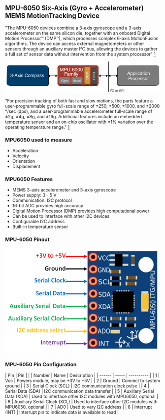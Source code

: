 ## MPU-6050 Six-Axis (Gyro + Accelerometer) MEMS MotionTracking Device

"The MPU-6050 devices combine a 3-axis gyroscope and a 3-axis accelerometer on the same silicon die, together with an onboard Digital Motion Processor™ (DMP™), which processes complex 6-axis MotionFusion algorithms. The device can access external magnetometers or other sensors through an auxiliary master I²C bus, allowing the devices to gather a full set of sensor data without intervention from the system processor" [1]

[1]: https://www.invensense.com/products/motion-tracking/6-axis/mpu-6050/

![MPU-6000 Family Block Design](./images/mpu-6000-family-diagram.png "MPU-6000 Family Block Diagram")

"For precision tracking of both fast and slow motions, the parts feature a user-programmable gyro full-scale range of ±250, ±500, ±1000, and ±2000 °/sec (dps), and a user-programmable accelerometer full-scale range of ±2g, ±4g, ±8g, and ±16g. Additional features include an embedded temperature sensor and an on-chip oscillator with ±1% variation over the operating temperature range." [1]

### MPU6050 used to measure
- Acceleration
- Velocity
- Orientation
- Displacement


### MPU6050 Features
- MEMS 3-axis accelerometer and 3-axis gyroscope
- Power supply: 3 - 5 V
- Communication: I2C protocol
- 16-bit ADC provides high accuracy
- Digital Motion Processor (DMP) provides high computational power
- Can be used to interface with other I2C devices
- Configurable I2C address
- Built-in temperature sensor

### MPU-6050 Pinout

![MPU-6050 Pinout](./images/mpu6050-pinout.png "MPU-6050 Pinout")


### MPU-6050 Pin Configuration

| Pin    | Pin  |             |
| Number | Name | Description |
| ------ | ----- | ---------- |
| 1      | Vcc  | Powers module, may be +3V to +5V |
| 2 | Ground | Connect to system ground |
| 3 | Serial Clock (SCL) | I2C communication clock pulse |
| 4 | Serial Data (SDA) | I2C communication data transfer |
| 5 | Auxiliary Serial Data (XDA) | Used to interface other I2C modules with MPU6050, optional |
| 6 | Auxiliary Serial Clock (XCL) | Used to interface other I2C modules with MPU6050, optional |
| 7 | AD0 | Used to vary I2C address |
| 8 | Interrupt (INT) | Interrupt pin to indicate data is available to read |